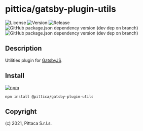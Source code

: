 # pittica/gatsby-plugin-utils

![License](https://img.shields.io/github/license/pittica/gatsby-plugin-utils)
![Version](https://img.shields.io/github/package-json/v/pittica/gatsby-plugin-utils)
![Release](https://img.shields.io/github/v/release/pittica/gatsby-plugin-utils)
![GitHub package.json dependency version (dev dep on branch)](https://img.shields.io/github/package-json/dependency-version/pittica/gatsby-plugin-utils/dev/gatsby)
![GitHub package.json dependency version (dev dep on branch)](https://img.shields.io/github/package-json/dependency-version/pittica/gatsby-plugin-utils/dev/react)

## Description

Utilities plugin for [GatsbyJS](https://www.gatsbyjs.org/).

## Install

[![npm](https://img.shields.io/npm/v/@pittica/gatsby-plugin-utils)](https://www.npmjs.com/package/@pittica/gatsby-plugin-utils)

```shell
npm install @pittica/gatsby-plugin-utils
```

## Copyright

(c) 2021, Pittaca S.r.l.s.
